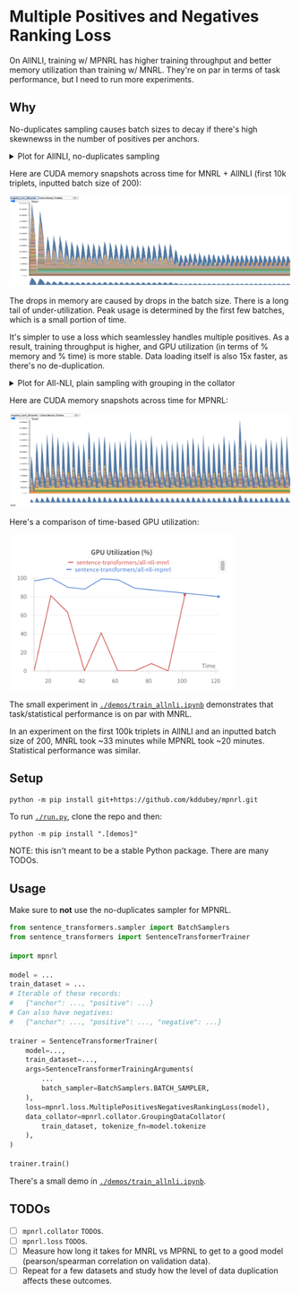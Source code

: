 # Multiple Positives and Negatives Ranking Loss

On AllNLI, training w/ MPNRL has higher training throughput and better memory
utilization than training w/ MNRL. They're on par in terms of task performance, but I
need to run more experiments.


## Why

No-duplicates sampling causes batch sizes to decay if there's high skewnewss in the
number of positives per anchors.

<details>
<summary>Plot for AllNLI, no-duplicates sampling</summary>

![](./images/dataloader/mnrl.png)

Reproduce by running:

```bash
python compare_dataloaders.py \
    --dataset_name "sentence-transformers/all-nli" \
    --dataset_config "triplet" \
    --dataset_split "train" \
    --batch_size 128 \
    --dataset_size_train 10000
```

</details>

Here are CUDA memory snapshots across time for MNRL + AllNLI (first 10k triplets,
inputted batch size of 200):

![](./images/memory_snapshots/mnrl.png)

The drops in memory are caused by drops in the batch size. There is a long tail of
under-utilization. Peak usage is determined by the first few batches, which is a small
portion of time.

It's simpler to use a loss which seamlessley handles multiple positives. As a result,
training throughput is higher, and GPU utilization (in terms of % memory and % time) is
more stable. Data loading itself is also 15x faster, as there's no de-duplication.

<details>
<summary>Plot for All-NLI, plain sampling with grouping in the collator</summary>

![](./images/dataloader/mpnrl.png)

</details>

Here are CUDA memory snapshots across time for MPNRL:

![](./images/memory_snapshots/mpnrl.png)

Here's a comparison of time-based GPU utilization:

<img src="./images/gpu_utilization_time.png" alt="drawing" width="400"/>

The small experiment in [`./demos/train_allnli.ipynb`](./demos/train_allnli.ipynb)
demonstrates that task/statistical performance is on par with MNRL.

In an experiment on the first 100k triplets in AllNLI and an inputted batch size of 200,
MNRL took ~33 minutes while MPNRL took ~20 minutes. Statistical performance was similar.


## Setup

```
python -m pip install git+https://github.com/kddubey/mpnrl.git
```

To run [`./run.py`](./run.py), clone the repo and then:

```
python -m pip install ".[demos]"
```

NOTE: this isn't meant to be a stable Python package. There are many TODOs.


## Usage

Make sure to **not** use the no-duplicates sampler for MPNRL.

```python
from sentence_transformers.sampler import BatchSamplers
from sentence_transformers import SentenceTransformerTrainer

import mpnrl

model = ...
train_dataset = ...
# Iterable of these records:
#   {"anchor": ..., "positive": ...}
# Can also have negatives:
#   {"anchor": ..., "positive": ..., "negative": ...}

trainer = SentenceTransformerTrainer(
    model=...,
    train_dataset=...,
    args=SentenceTransformerTrainingArguments(
        ...
        batch_sampler=BatchSamplers.BATCH_SAMPLER,
    ),
    loss=mpnrl.loss.MultiplePositivesNegativesRankingLoss(model),
    data_collator=mpnrl.collator.GroupingDataCollator(
        train_dataset, tokenize_fn=model.tokenize
    ),
)

trainer.train()
```

There's a small demo in [`./demos/train_allnli.ipynb`](./demos/train_allnli.ipynb).


## TODOs

- [ ] `mpnrl.collator` `TODO`s.
- [ ] `mpnrl.loss` `TODO`s.
- [ ] Measure how long it takes for MNRL vs MPRNL to get to a good model
(pearson/spearman correlation on validation data).
- [ ] Repeat for a few datasets and study how the level of data duplication affects
these outcomes.
